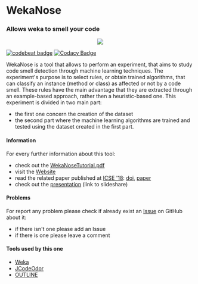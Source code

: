 # WekaNose #
### Allows weka to smell your code  ###
<p align="center">
  <!-- <img src="http://essere.disco.unimib.it/wiki/_media/wekanose.png">) -->
  <img src="https://github.com/uazadi/WekaNose/blob/master/docs/pictures/WekaNode_github.png">
</p>

[![codebeat badge](https://codebeat.co/badges/23ad08d2-0214-4cca-a616-759c659aa3dc)](https://codebeat.co/projects/github-com-uazadi-wekanose-master)
[![Codacy Badge](https://api.codacy.com/project/badge/Grade/024e7d4c94554e1f93ed8c33082ee360)](https://www.codacy.com/app/u.azadi/WekaNose?utm_source=github.com&amp;utm_medium=referral&amp;utm_content=uazadi/WekaNose&amp;utm_campaign=Badge_Grade)

WekaNose is a tool that allows to perform an experiment, that aims to study code smell detection through machine learning techniques. The experiment's purpose is to select rules, or obtain trained algorithms, that can classify an instance (method or class) as affected or not by a code smell. These rules have the main advantage that they are extracted through an example-based approach, rather then a heuristic-based one.
This experiment is divided in two main part:  
* the first one concern the creation of the dataset 
* the second part where the machine learning algorithms are trained and tested using the dataset created in the first part.

#### Information ####
For every further information about this tool:      
* check out the [WekaNoseTutorial.pdf](https://github.com/UmbertoAzadi/WekaNose/blob/master/docs/WekaNoseTutorial.pdf)
* visit the [Website](http://www.essere.disco.unimib.it/wekanose/) 
* read the related paper published at [ICSE '18](https://www.icse2018.org/): [doi](https://www.researchgate.net/profile/Umberto_Azadi/publication/325568804_Machine_Learning_based_Code_Smell_Detection_through_WekaNose/links/5b1654a90f7e9bda0ffe74a5/Machine-Learning-based-Code-Smell-Detection-through-WekaNose.pdf?_sg%5B0%5D=Rz7ZZpKV3LX4YuCyBqTguOE7NxS1qNaYGtuqxVmM3dbI9m2nze17ex_flbRZD8V4CyoB-phAsQaTwFQtRpbaCg.eTdxkIp0KEHCXrrq01kk8QI_qsymeNNVA2V0uDwnecmm0RZnVCXAxzxQ1TBvvz8m6dxM34fhO6-OqSDm-z0b7A&_sg%5B1%5D=MQ4QDqEnkFeNfH10618KkDBJlesZtQgupnqFYhvpXwz6FmpuwJgVvu9OeOJ7NmilVvSKnPlQZ4daewKJwVbqF1Lk3f4LpWXzwZ6tkkm9av6v.eTdxkIp0KEHCXrrq01kk8QI_qsymeNNVA2V0uDwnecmm0RZnVCXAxzxQ1TBvvz8m6dxM34fhO6-OqSDm-z0b7A&_iepl=), [paper](http://essere.disco.unimib.it/wiki/_media/publications/machine_learning_based_code_smell_detection_through_wekanose.pdf)
* check out the [presentation](https://www.slideshare.net/UmbertoAzadi/wekanose-presentation-123524644) (link to slideshare)

#### Problems ####
For report any problem please check if already exist an [Issue](https://github.com/UmbertoAzadi/WekaNose/issues) on GitHub about it:
* if there isn't one please add an Issue
* if there is one please leave a comment 

#### Tools used by this one ####
* [Weka](https://www.cs.waikato.ac.nz/ml/weka/)
* [JCodeOdor](http://www.essere.disco.unimib.it/jcodeodor/)
* [OUTLINE](https://github.com/UmbertoAzadi/OUTLINE)
